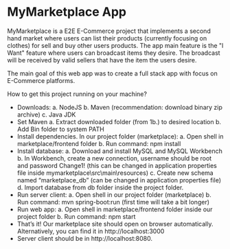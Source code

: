 # **MyMarketplace App**
MyMarketplace is a E2E E-Commerce project that implements a second hand market where users can list their products (currently focusing on clothes) for sell and buy other users products.
The app main feature is the "I Want" feature where users can broadcast items they desire. The broadcast will be received by valid sellers that have the item the users desire.

The main goal of this web app was to create a full stack app with focus on E-Commerce platforms.

How to get this project running on your machine?

*	Downloads:
	a.	NodeJS
	b.	Maven (recommendation: download binary zip archive)
	c.	Java JDK
*	Set Maven
	a.	Extract downloaded folder (from 1b.) to desired location
	b.	Add Bin folder to system PATH
*	Install dependencies. In our project folder (marketplace):
	a.	Open shell in marketplace/frontend folder
	b.	Run command: npm install
*	Install database:
	a.	Download and install MySQL and MySQL Workbench
	b.	In Workbench, create a new connection, username should be root and password Change1! (this can be changed in application properties file inside mymarketplace\src\main\resources)
	c.	Create new schema named “marketplace_db” (can be changed in application properties file)
	d.	 Import database from db folder inside the project folder.
*	Run server client:
	a.	Open shell in our project folder (marketplace)
	b.	Run command: mvn spring-boot:run (first time will take a bit longer)
*	Run web app:
	a.	Open shell in marketplace/frontend folder inside our project folder
	b.	Run command: npm start
*	That’s it! Our marketplace site should open on browser automatically. Alternatively, you can find it in http://localhost:3000
*	Server client should be in http://localhost:8080.
